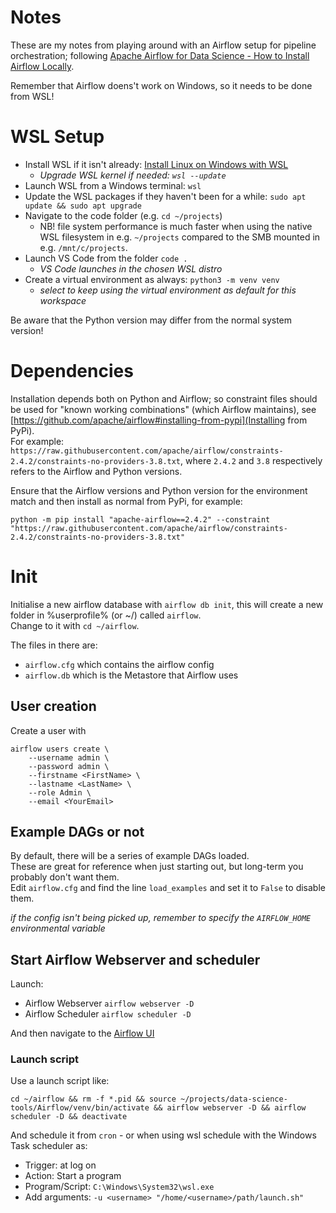 # Notes
These are my notes from playing around with an Airflow setup for pipeline orchestration; following [Apache Airflow for Data Science - How to Install Airflow Locally](https://betterdatascience.com/apache-airflow-install/).

Remember that Airflow doens't work on Windows, so it needs to be done from WSL!

# WSL Setup
- Install WSL if it isn't already: [Install Linux on Windows with WSL](https://learn.microsoft.com/en-us/windows/wsl/install)
    - *Upgrade WSL kernel if needed: `wsl --update`*
- Launch WSL from a Windows terminal: `wsl`
- Update the WSL packages if they haven't been for a while: `sudo apt update && sudo apt upgrade`
- Navigate to the code folder (e.g. `cd ~/projects`)
    - NB! file system performance is much faster when using the native WSL filesystem in e.g. `~/projects` compared to the SMB mounted in e.g. `/mnt/c/projects`.
- Launch VS Code from the folder `code .`
    - *VS Code launches in the chosen WSL distro*
- Create a virtual environment as always: `python3 -m venv venv`
    - *select to keep using the virtual environment as default for this workspace*

Be aware that the Python version may differ from the normal system version!

# Dependencies
Installation depends both on Python and Airflow; so constraint files should be used for "known working combinations" (which Airflow maintains), see [https://github.com/apache/airflow#installing-from-pypi](Installing from PyPi).  
For example: `https://raw.githubusercontent.com/apache/airflow/constraints-2.4.2/constraints-no-providers-3.8.txt`, where `2.4.2` and `3.8` respectively refers to the Airflow and Python versions.

Ensure that the Airflow versions and Python version for the environment match and then install as normal from PyPi, for example:
```
python -m pip install "apache-airflow==2.4.2" --constraint "https://raw.githubusercontent.com/apache/airflow/constraints-2.4.2/constraints-no-providers-3.8.txt"
```


# Init
Initialise a new airflow database with `airflow db init`, this will create a new folder in %userprofile% (or ~/) called `airflow`.  
Change to it with `cd ~/airflow`.

The files in there are:
- `airflow.cfg` which contains the airflow config
- `airflow.db` which is the Metastore that Airflow uses

## User creation
Create a user with
```
airflow users create \ 
    --username admin \
    --password admin \
    --firstname <FirstName> \
    --lastname <LastName> \
    --role Admin \
    --email <YourEmail>
```

## Example DAGs or not
By default, there will be a series of example DAGs loaded.  
These are great for reference when just starting out, but long-term you probably don't want them.  
Edit `airflow.cfg` and find the line `load_examples` and set it to `False` to disable them.  

*if the config isn't being picked up, remember to specify the `AIRFLOW_HOME` environmental variable*

## Start Airflow Webserver and scheduler
Launch:
- Airflow Webserver `airflow webserver -D`
- Airflow Scheduler `airflow scheduler -D`

And then navigate to the [Airflow UI](http://localhost:8080)

### Launch script
Use a launch script like:
```
cd ~/airflow && rm -f *.pid && source ~/projects/data-science-tools/Airflow/venv/bin/activate && airflow webserver -D && airflow scheduler -D && deactivate
```

And schedule it from `cron` - or when using wsl schedule with the Windows Task scheduler as:
- Trigger: at log on
- Action: Start a program
- Program/Script: `C:\Windows\System32\wsl.exe`
- Add arguments: `-u <username> "/home/<username>/path/launch.sh"`